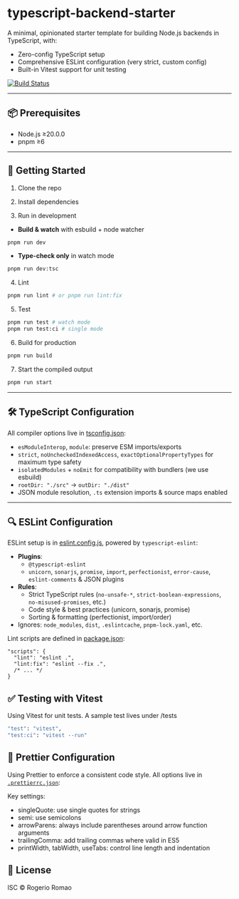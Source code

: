 # typescript-backend-starter

A minimal, opinionated starter template for building Node.js backends in
TypeScript, with:

-   Zero-config TypeScript setup
-   Comprehensive ESLint configuration (very strict, custom config)
-   Built-in Vitest support for unit testing

[![Build Status](https://app.travis-ci.com/rogerio-romao/typescript-backend-starter.svg?token=q1y9rjFCNJpSjtuz4pWy&branch=main)](https://app.travis-ci.com/rogerio-romao/typescript-backend-starter)

---

## 📦 Prerequisites

-   Node.js ≥20.0.0
-   pnpm ≥6

---

## 🚀 Getting Started

1. Clone the repo

2. Install dependencies

3. Run in development

-   **Build & watch** with esbuild + node watcher

```sh
pnpm run dev
```

-   **Type-check only** in watch mode

```sh
pnpm run dev:tsc
```

4. Lint

```sh
pnpm run lint # or pnpm run lint:fix
```

5. Test

```sh
pnpm run test # watch mode
pnpm run test:ci # single mode
```

6. Build for production

```sh
pnpm run build
```

7. Start the compiled output

```sh
pnpm run start
```

---

## 🛠️ TypeScript Configuration

All compiler options live in [tsconfig.json](tsconfig.json):

-   `esModuleInterop`, `module`: preserve ESM imports/exports
-   `strict`, `noUncheckedIndexedAccess`, `exactOptionalPropertyTypes` for
    maximum type safety
-   `isolatedModules` + `noEmit` for compatibility with bundlers (we use
    esbuild)
-   `rootDir: "./src"` → `outDir: "./dist"`
-   JSON module resolution, `.ts` extension imports & source maps enabled

---

## 🔍 ESLint Configuration

ESLint setup is in [eslint.config.js](eslint.config.js), powered by
`typescript-eslint`:

-   **Plugins**:
    -   `@typescript-eslint`
    -   `unicorn`, `sonarjs`, `promise`, `import`, `perfectionist`,
        `error-cause`, `eslint-comments` & JSON plugins
-   **Rules**:
    -   Strict TypeScript rules (`no-unsafe-*`, `strict-boolean-expressions`,
        `no-misused-promises`, etc.)
    -   Code style & best practices (unicorn, sonarjs, promise)
    -   Sorting & formatting (perfectionist, import/order)
-   Ignores: `node_modules`, `dist`, `.eslintcache`, `pnpm-lock.yaml`, etc.

Lint scripts are defined in [package.json](package.json#L26):

```jsonc
"scripts": {
  "lint": "eslint .",
  "lint:fix": "eslint --fix .",
  /* ... */
}
```

## ✅ Testing with Vitest

Using Vitest for unit tests. A sample test lives under /tests

```sh
"test": "vitest",
"test:ci": "vitest --run"
```

## 🎨 Prettier Configuration

Using Prettier to enforce a consistent code style. All options live in
[`.prettierrc.json`](.prettierrc.json):

Key settings:

-   singleQuote: use single quotes for strings
-   semi: use semicolons
-   arrowParens: always include parentheses around arrow function arguments
-   trailingComma: add trailing commas where valid in ES5
-   printWidth, tabWidth, useTabs: control line length and indentation

## 📄 License

ISC © Rogerio Romao
